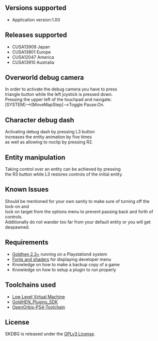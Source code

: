 ## Versions supported

- Application version:1.00

## Releases supported

- CUSA13909 Japan
- CUSA13801 Europe
- CUSA12047 America
- CUSA13910 Australia

## Overworld debug camera

In order to activate the debug camera you have to press\
triangle button while the left joystick is pressed down.\
Pressing the upper left of the touchpad and navigate:\
[SYSTEM]-->[MoveMapStep]-->Toggle Pause:On.

## Character debug dash

Activating debug dash by pressing L3 button\
increases the entity animation by five times\
as well as allowing to noclip by pressing R2.

## Entity manipulation

Taking control over an entity can be achieved by pressing\
the R3 button while L3 restores controls of the initial entity.

## Known Issues

Should be mentioned for your own sanity to make sure of turning off the lock-on and\
lock on target from the options menu to prevent passing back and forth of controls.\
Additionally do not wander too far from your default entity or you will get despawned.

## Requirements

- [Goldhen 2.3+](https://github.com/Goldhen/Goldhen) running on a Playstation4 system
- [Fonts and shaders](https://drive.proton.me/urls/99K883B7XG#5L6jlq0yE3yw) for displaying developer menu
- Knowledge on how to make a backup copy of a game
- Knowledge on how to setup a plugin to run properly

## Toolchains used

- [Low Level Virtual Machine](https://github.com/llvm/llvm-project)
- [GoldHEN_Plugins_SDK](https://github.com/GoldHEN/GoldHEN_Plugins_SDK)
- [OpenOrbis-PS4-Toolchain](https://github.com/OpenOrbis/OpenOrbis-PS4-Toolchain)

## License

SKDBG is released under the [GPLv3 License](https://github.com/stagvant/SKDBG/blob/main/LICENSE).